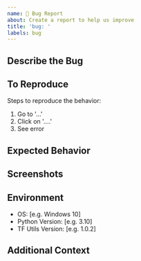 ```yaml
---
name: 🐛 Bug Report
about: Create a report to help us improve
title: 'bug: '
labels: bug
---
```


## Describe the Bug

<!-- A clear and concise description of what the bug is -->

## To Reproduce

Steps to reproduce the behavior:

1. Go to '...'
2. Click on '....'
3. See error

## Expected Behavior

<!-- A clear and concise description of what you expected to happen -->

## Screenshots

<!-- If applicable, add screenshots to help explain your problem -->

## Environment

- OS: [e.g. Windows 10]
- Python Version: [e.g. 3.10]
- TF Utils Version: [e.g. 1.0.2]

## Additional Context

<!-- Add any other context about the problem here -->
